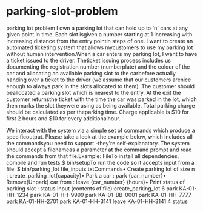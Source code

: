 # parking-slot-problem
parking lot problem
I own a parking lot that can hold up to 'n' cars at any given point in time. Each slot isgiven a number starting at 1 increasing with increasing distance from the entry pointin steps of one. I want to create an automated ticketing system that allows mycustomers to use my parking lot without human intervention.When a car enters my parking lot, I want to have a ticket issued to the driver. Theticket issuing process includes us documenting the registration number (numberplate) and the colour of the car and allocating an available parking slot to the carbefore actually handing over a ticket to the driver (we assume that our customers arenice enough to always park in the slots allocated to them). The customer should beallocated a parking slot which is nearest to the entry. At the exit the customer returnsthe ticket with the time the car was parked in the lot, which then marks the slot theywere using as being available. Total parking charge should be calculated as per theparking time. Charge applicable is $10 for first 2 hours and $10 for every additionalhour.

We interact with the system via a simple set of commands which produce a specificoutput. Please take a look at the example below, which includes all the commandsyou need to support -they're self-explanatory. The system should accept a filenameas a parameter at the command prompt and read the commands from that file.Example: FileTo install all dependencies, compile and run tests:$ bin/setupTo run the code so it accepts input from a file:
$ bin/parking_lot file_inputs.txtCommands• 
Create parking lot of size n : create_parking_lot{capacity}• 
Park a car : park {car_number}• 
Remove(Unpark) car from : leave {car_number} {hours}•
Print status of parking slot : status
Input (contents of file):create_parking_lot 6 
park KA-01-HH-1234
park KA-01-HH-9999
park KA-01-BB-0001
park KA-01-HH-7777
park KA-01-HH-2701
park KA-01-HH-3141
leave KA-01-HH-3141 4
status
